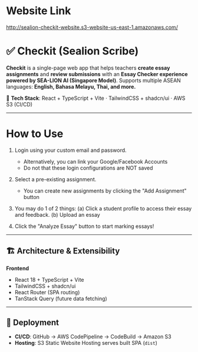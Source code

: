 # Website Link
http://sealion-checkit-website.s3-website-us-east-1.amazonaws.com/

# ✅ Checkit (Sealion Scribe)

**Checkit** is a single-page web app that helps teachers **create essay assignments** and **review submissions** with an **Essay Checker experience powered by SEA-LION AI (Singapore Model)**.
Supports multiple ASEAN languages: **English, Bahasa Melayu, Thai, and more.**

🔧 **Tech Stack**: React + TypeScript + Vite · TailwindCSS + shadcn/ui · AWS S3 (CI/CD)

---

# How to Use

1. Login using your custom email and password.
   - Alternatively, you can link your Google/Facebook Accounts
   - Do not that these login configurations are NOT saved
  
2. Select a pre-existing assignment.
   - You can create new assignments by clicking the "Add Assignment" button

4. You may do 1 of 2 things:
   (a) Click a student profile to access their essay and feedback.
   (b) Upload an essay

5. Click the "Analyze Essay" button to start marking essays!

---

## 🏗 Architecture & Extensibility

**Frontend**

* React 18 + TypeScript + Vite
* TailwindCSS + shadcn/ui
* React Router (SPA routing)
* TanStack Query (future data fetching)

---

## 🚀 Deployment

* **CI/CD**: GitHub → AWS CodePipeline → CodeBuild → Amazon S3
* **Hosting**: S3 Static Website Hosting serves built SPA (`dist`)
